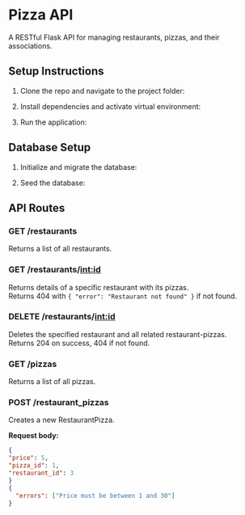 # Pizza API

A RESTful Flask API for managing restaurants, pizzas, and their associations.

## Setup Instructions

1. Clone the repo and navigate to the project folder:

2. Install dependencies and activate virtual environment:

3. Run the application:

## Database Setup

1. Initialize and migrate the database:

2. Seed the database:

## API Routes

### GET /restaurants
Returns a list of all restaurants.

### GET /restaurants/<int:id>
Returns details of a specific restaurant with its pizzas.  
Returns 404 with `{ "error": "Restaurant not found" }` if not found.

### DELETE /restaurants/<int:id>
Deletes the specified restaurant and all related restaurant-pizzas.  
Returns 204 on success, 404 if not found.

### GET /pizzas
Returns a list of all pizzas.

### POST /restaurant_pizzas
Creates a new RestaurantPizza.

**Request body:**
```json
{
"price": 5,
"pizza_id": 1,
"restaurant_id": 3
}
{
  "errors": ["Price must be between 1 and 30"]
}
